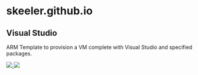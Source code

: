 # skeeler.github.io

## Visual Studio

ARM Template to provision a VM complete with Visual Studio and specified packages.

<a href="https://portal.azure.com/#create/microsoft.template/uri/https%3A%2F%2Fraw.githubusercontent.com%2Fskeeler%2Fazure-templates%2Fmaster%2Fvisual-studio-dev-vm%2Fazuredeploy.json" target="_blank">
    <img src="http://azuredeploy.net/deploybutton.png"/>
</a>
<a href="http://armviz.io/#/?load=https://raw.githubusercontent.com/skeeler/azure-templates/master/visual-studio-dev-vm/azuredeploy.json" target="_blank">
    <img src="http://armviz.io/visualizebutton.png"/>
</a>
